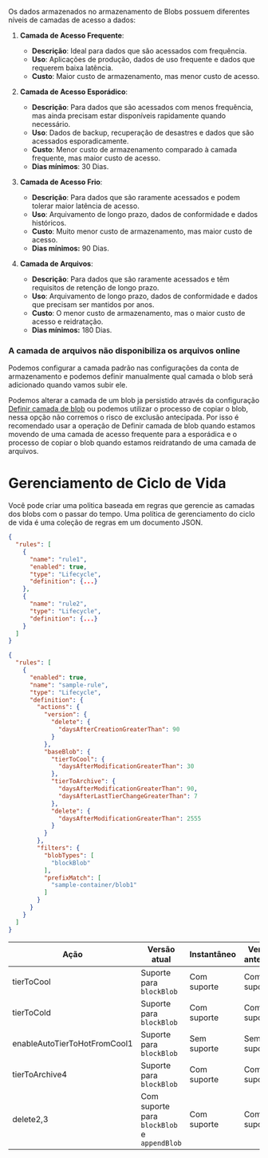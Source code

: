 																										
Os dados armazenados no armazenamento de Blobs possuem diferentes níveis de camadas de acesso a dados:

1. **Camada de Acesso Frequente**:
    
    - **Descrição**: Ideal para dados que são acessados com frequência.
    - **Uso**: Aplicações de produção, dados de uso frequente e dados que requerem baixa latência.
    - **Custo**: Maior custo de armazenamento, mas menor custo de acesso.
    
2. **Camada de Acesso Esporádico**:
    - **Descrição**: Para dados que são acessados com menos frequência, mas ainda precisam estar disponíveis rapidamente quando necessário.
    - **Uso**: Dados de backup, recuperação de desastres e dados que são acessados esporadicamente.
    - **Custo**: Menor custo de armazenamento comparado à camada frequente, mas maior custo de acesso.
    - **Dias mínimos**: 30 Dias.
    
3. **Camada de Acesso Frio**:
    - **Descrição**: Para dados que são raramente acessados e podem tolerar maior latência de acesso.
    - **Uso**: Arquivamento de longo prazo, dados de conformidade e dados históricos.
    - **Custo**: Muito menor custo de armazenamento, mas maior custo de acesso.
    - **Dias mínimos:** 90 Dias.
    
4. **Camada de Arquivos**:
    - **Descrição**: Para dados que são raramente acessados e têm requisitos de retenção de longo prazo.
    - **Uso**: Arquivamento de longo prazo, dados de conformidade e dados que precisam ser mantidos por anos.
    - **Custo**: O menor custo de armazenamento, mas o maior custo de acesso e reidratação.
    - **Dias mínimos:** 180 Dias.


<h3>A camada de arquivos não disponibiliza os arquivos online</h3>

Podemos configurar a camada padrão nas configurações da conta de armazenamento e podemos definir manualmente qual camada o blob será adicionado quando vamos subir ele.

Podemos alterar a camada de um blob ja persistido através da configuração [Definir camada de blob](https://learn.microsoft.com/pt-br/rest/api/storageservices/set-blob-tier) ou podemos utilizar o processo de copiar o blob, nessa opção não corremos o risco de exclusão antecipada. Por isso é recomendado usar a operação de Definir camada de blob quando estamos movendo de uma camada de acesso frequente para a esporádica e o processo de copiar o blob quando estamos reidratando de uma camada de arquivos.


<h1>Gerenciamento de Ciclo de Vida</h1>
Você pode criar uma politica baseada em regras que gerencie as camadas dos blobs com o passar do tempo.
Uma política de gerenciamento do ciclo de vida é uma coleção de regras em um documento JSON.

```JSON
{
  "rules": [
    {
      "name": "rule1",
      "enabled": true,
      "type": "Lifecycle",
      "definition": {...}
    },
    {
      "name": "rule2",
      "type": "Lifecycle",
      "definition": {...}
    }
  ]
}
```

```JSON
{
  "rules": [
    {
      "enabled": true,
      "name": "sample-rule",
      "type": "Lifecycle",
      "definition": {
        "actions": {
          "version": {
            "delete": {
              "daysAfterCreationGreaterThan": 90
            }
          },
          "baseBlob": {
            "tierToCool": {
              "daysAfterModificationGreaterThan": 30
            },
            "tierToArchive": {
              "daysAfterModificationGreaterThan": 90,
              "daysAfterLastTierChangeGreaterThan": 7
            },
            "delete": {
              "daysAfterModificationGreaterThan": 2555
            }
          }
        },
        "filters": {
          "blobTypes": [
            "blockBlob"
          ],
          "prefixMatch": [
            "sample-container/blob1"
          ]
        }
      }
    }
  ]
}
```
<table>
  <thead>
    <tr>
      <th>Ação</th>
      <th>Versão atual</th>
      <th>Instantâneo</th>
      <th>Versões anteriores</th>
    </tr>
  </thead>
  <tbody>
    <tr>
      <td>tierToCool</td>
      <td>Suporte para <code>blockBlob</code></td>
      <td>Com suporte</td>
      <td>Com suporte</td>
    </tr>
    <tr>
      <td>tierToCold</td>
      <td>Suporte para <code>blockBlob</code></td>
      <td>Com suporte</td>
      <td>Com suporte</td>
    </tr>
    <tr>
      <td>enableAutoTierToHotFromCool1</td>
      <td>Suporte para <code>blockBlob</code></td>
      <td>Sem suporte</td>
      <td>Sem suporte</td>
    </tr>
    <tr>
      <td>tierToArchive4</td>
      <td>Suporte para <code>blockBlob</code></td>
      <td>Com suporte</td>
      <td>Com suporte</td>
    </tr>
    <tr>
      <td>delete2,3</td>
      <td>Com suporte para <code>blockBlob</code> e <code>appendBlob</code></td>
      <td>Com suporte</td>
      <td>Com suporte</td>
    </tr>
  </tbody>
</table>







